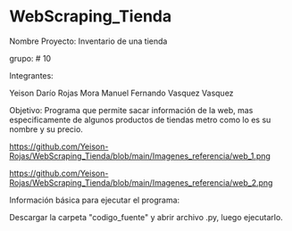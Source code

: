 # WebScraping_Tienda

Nombre Proyecto: Inventario de una tienda

grupo: # 10

Integrantes:

Yeison Darío Rojas Mora
Manuel Fernando Vasquez Vasquez

Objetivo: Programa que permite sacar información de la web, mas especificamente de algunos productos de tiendas metro como lo es su nombre y su precio.

https://github.com/Yeison-Rojas/WebScraping_Tienda/blob/main/Imagenes_referencia/web_1.png

https://github.com/Yeison-Rojas/WebScraping_Tienda/blob/main/Imagenes_referencia/web_2.png

Información básica para ejecutar el programa:

Descargar la carpeta "codigo_fuente" y abrir archivo .py, luego ejecutarlo.
